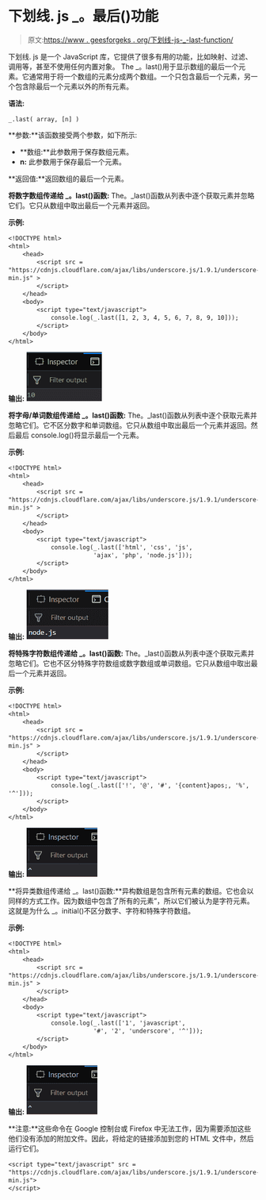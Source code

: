 # 下划线. js _。最后()功能

> 原文:[https://www . geesforgeks . org/下划线-js-_-last-function/](https://www.geeksforgeeks.org/underscore-js-_-last-function/)

下划线. js 是一个 JavaScript 库，它提供了很多有用的功能，比如映射、过滤、调用等，甚至不使用任何内置对象。
The _。last()用于显示数组的最后一个元素。它通常用于将一个数组的元素分成两个数组。一个只包含最后一个元素，另一个包含除最后一个元素以外的所有元素。

**语法:**

```
_.last( array, [n] ) 
```

**参数:**该函数接受两个参数，如下所示:

*   **数组:**此参数用于保存数组元素。
*   **n:** 此参数用于保存最后一个元素。

**返回值:**返回数组的最后一个元素。

**将数字数组传递给 _。last()函数:** The。_last()函数从列表中逐个获取元素并忽略它们。它只从数组中取出最后一个元素并返回。

**示例:**

```
<!DOCTYPE html>
<html>
    <head>
        <script src = 
"https://cdnjs.cloudflare.com/ajax/libs/underscore.js/1.9.1/underscore-min.js" >
        </script>
    </head>
    <body>
        <script type="text/javascript">
            console.log(_.last([1, 2, 3, 4, 5, 6, 7, 8, 9, 10]));
        </script>
    </body>
</html>
```

**输出:**
![](img/25fe3ab31d6d924f7e506486930eafdd.png)

**将字母/单词数组传递给 _。last()函数:** The。_last()函数从列表中逐个获取元素并忽略它们。它不区分数字和单词数组。它只从数组中取出最后一个元素并返回。然后最后 console.log()将显示最后一个元素。

**示例:**

```
<!DOCTYPE html>
<html>
    <head>
        <script src = 
"https://cdnjs.cloudflare.com/ajax/libs/underscore.js/1.9.1/underscore-min.js" >
        </script>
    </head>
    <body>
        <script type="text/javascript">
            console.log(_.last(['html', 'css', 'js',
                        'ajax', 'php', 'node.js']));
        </script>
    </body>
</html>                    
```

**输出:**
![](img/c1c8a7d6e164e178555421d0a2625220.png)

**将特殊字符数组传递给 _。last()函数:** The。_last()函数从列表中逐个获取元素并忽略它们。它也不区分特殊字符数组或数字数组或单词数组。它只从数组中取出最后一个元素并返回。

**示例:**

```
<!DOCTYPE html>
<html>
    <head>
        <script src = 
"https://cdnjs.cloudflare.com/ajax/libs/underscore.js/1.9.1/underscore-min.js" >
        </script>
    </head>
    <body>
        <script type="text/javascript">
            console.log(_.last(['!', '@', '#', '{content}apos;, '%', '^']));
        </script>
    </body>
</html>                    
```

**输出:**
![](img/cf113e559082bb5a0f6cb7dc1e7e0c5a.png)

**将异类数组传递给 _。last()函数:**异构数组是包含所有元素的数组。它也会以同样的方式工作。因为数组中包含了所有的元素”，所以它们被认为是字符元素。这就是为什么 _。initial()不区分数字、字符和特殊字符数组。

**示例:**

```
<!DOCTYPE html>
<html>
    <head>
        <script src =
"https://cdnjs.cloudflare.com/ajax/libs/underscore.js/1.9.1/underscore-min.js" >
        </script>
    </head>
    <body>
        <script type="text/javascript">
            console.log(_.last(['1', 'javascript', 
                        '#', '2', 'underscore', '^']));
        </script>
    </body>
</html>                    
```

**输出:**
![](img/5fa9bc124f1eefa61462e178048f47e8.png)

**注意:**这些命令在 Google 控制台或 Firefox 中无法工作，因为需要添加这些他们没有添加的附加文件。因此，将给定的链接添加到您的 HTML 文件中，然后运行它们。

```
<script type="text/javascript" src = 
"https://cdnjs.cloudflare.com/ajax/libs/underscore.js/1.9.1/underscore-min.js"> 
</script> 
```